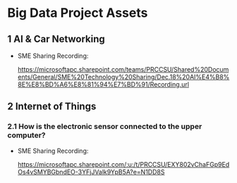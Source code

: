 # Big Data Project Assets

## 1 AI & Car Networking

- SME Sharing Recording: 

  https://microsoftapc.sharepoint.com/teams/PRCCSU/Shared%20Documents/General/SME%20Technology%20Sharing/Dec.18%20AI%E4%B8%8E%E8%BD%A6%E8%81%94%E7%BD%91/Recording.url

## 2 Internet of Things

### 2.1 How is the electronic sensor connected to the upper computer?

- SME Sharing Recording: 

  https://microsoftapc.sharepoint.com/:u:/t/PRCCSU/EXY802vChaFGp9EdOs4vSMYBGbndEO-3YFjJValk9YpB5A?e=N1DD8S